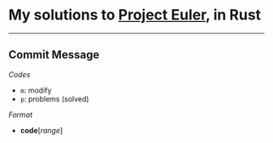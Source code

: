 # My solutions to [**Project Euler**](https://projecteuler.net), in Rust
---

## Commit Message

*Codes*
- `m`: modify
- `p`: problems \(solved\)

*Format*
- **code**\[*range*]
